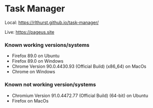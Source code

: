 # Task Manager
Local: https://rlthurst.github.io/task-manager/

Live: https://pageus.site

### Known working versions/systems

- Firefox 89.0 on Ubuntu
- Firefox 89.0 on Windows
- Chrome Version 90.0.4430.93 (Official Build) (x86_64) on MacOs
- Chrome on Windows

### Known not working version/systems
- Chromium Version 91.0.4472.77 (Official Build) (64-bit) on Ubuntu
- Firefox on MacOs 